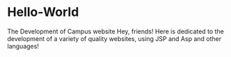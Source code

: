 # Hello-World
The Development of Campus website
Hey, friends! 
Here is dedicated to the development of a variety of quality websites, using JSP and Asp and other languages!
